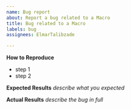 ```yaml
---
name: Bug report
about: Report a bug related to a Macro
title: Bug related to a Macro
labels: bug
assignees: ElmarTalibzade

---
```


**How to Reproduce**
* step 1
* step 2

**Expected Results**
*describe what you expected*

**Actual Results**
*describe the bug in full*
